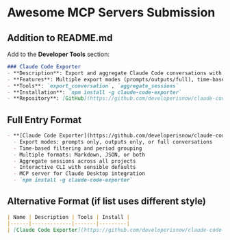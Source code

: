 # Awesome MCP Servers Submission

## Addition to README.md

Add to the **Developer Tools** section:

```markdown
### Claude Code Exporter
- **Description**: Export and aggregate Claude Code conversations with powerful filtering and organization features
- **Features**: Multiple export modes (prompts/outputs/full), time-based filtering, aggregation across projects, Markdown/JSON formats
- **Tools**: `export_conversation`, `aggregate_sessions`
- **Installation**: `npm install -g claude-code-exporter`
- **Repository**: [GitHub](https://github.com/developerisnow/claude-code-exporter)
```

## Full Entry Format

```markdown
- **[Claude Code Exporter](https://github.com/developerisnow/claude-code-exporter)** - Export and aggregate Claude Code conversations
  - Export modes: prompts only, outputs only, or full conversations
  - Time-based filtering and period grouping
  - Multiple formats: Markdown, JSON, or both
  - Aggregate sessions across all projects
  - Interactive CLI with sensible defaults
  - MCP server for Claude Desktop integration
  - `npm install -g claude-code-exporter`
```

## Alternative Format (if list uses different style)

```markdown
| Name | Description | Tools | Install |
|------|-------------|-------|---------|
| [Claude Code Exporter](https://github.com/developerisnow/claude-code-exporter) | Export and aggregate Claude Code conversations with filtering | `export_conversation`, `aggregate_sessions` | `npm install -g claude-code-exporter` |
```